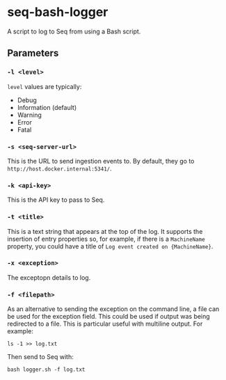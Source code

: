 # seq-bash-logger
A script to log to Seq from using a Bash script.

## Parameters
### `-l <level>`
`level` values are typically:
* Debug
* Information (default)
* Warning
* Error
* Fatal

### `-s <seq-server-url>`
This is the URL to send ingestion events to.  By default, they go to `http://host.docker.internal:5341/`.

### `-k <api-key>`
This is the API key to pass to Seq.

### `-t <title>`
This is a text string that appears at the top of the log.  It supports the insertion of entry properties so, for example, if there is a `MachineName` property, you could have a title of `Log event created on {MachineName}`.

### `-x <exception>`
The exceptopn details to log.

### `-f <filepath>`
As an alternative to sending the exception on the command line, a file can be used for the exception field.  This could be used if output was being redirected to a file. This is particular useful with multiline output.  For example:
```
ls -1 >> log.txt
```
Then send to Seq with:
```
bash logger.sh -f log.txt
```
